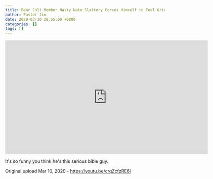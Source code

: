 ```yaml
---
title: Bear Cult Member Nasty Nate Slattery Forces Himself to Feel Grief
author: Pastor Jim
date: 2020-03-10 20:55:00 +0800
categories: []
tags: []
---
```




<iframe width="640" height="360" scrolling="no" frameborder="0" style="border: none;" src="https://www.bitchute.com/embed/hxK05jEL0iek/"></iframe>

It's so funny you think he's this serious bible guy.



Original upload Mar 10, 2020 - https://youtu.be/crqZcfzRE6I

